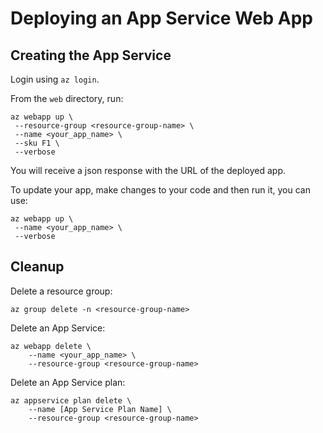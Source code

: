 # Deploying an App Service Web App

## Creating the App Service

Login using `az login`.

From the `web` directory, run:

```
az webapp up \
 --resource-group <resource-group-name> \
 --name <your_app_name> \
 --sku F1 \
 --verbose
```
You will receive a json response with the URL of the deployed app.

To update your app, make changes to your code and then run it, you can use:
```
az webapp up \
 --name <your_app_name> \
 --verbose
```

## Cleanup


Delete a resource group:
```
az group delete -n <resource-group-name>
```

Delete an App Service:
```
az webapp delete \
    --name <your_app_name> \
    --resource-group <resource-group-name>
```

Delete an App Service plan:
```
az appservice plan delete \
    --name [App Service Plan Name] \
    --resource-group <resource-group-name>
```